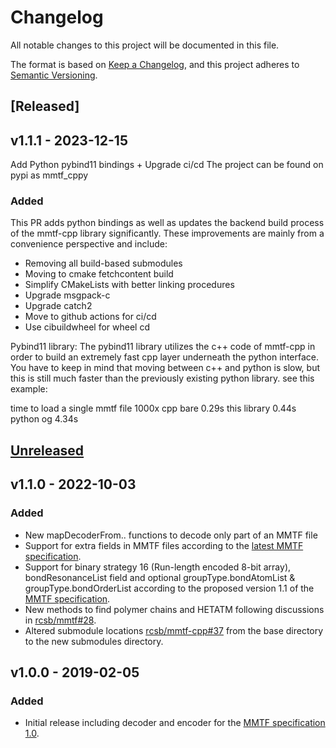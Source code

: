 # Changelog
All notable changes to this project will be documented in this file.

The format is based on [Keep a Changelog](https://keepachangelog.com/),
and this project adheres to [Semantic Versioning](https://semver.org/).


## [Released]
## v1.1.1 - 2023-12-15
Add Python pybind11 bindings + Upgrade ci/cd
The project can be found on pypi as mmtf_cppy
    
### Added
This PR adds python bindings as well as updates the backend build
process of the mmtf-cpp library significantly.  These improvements are
mainly from a convenience perspective and include:
- Removing all build-based submodules
- Moving to cmake fetchcontent build
- Simplify CMakeLists with better linking procedures
- Upgrade msgpack-c
- Upgrade catch2
- Move to github actions for ci/cd
- Use cibuildwheel for wheel cd

Pybind11 library:
The pybind11 library utilizes the c++ code of mmtf-cpp in order to build
an extremely fast cpp layer underneath the python interface.  You have
to keep in mind that moving between c++ and python is slow, but this is
still much faster than the previously existing python library. see this
example:

time to load a single mmtf file 1000x
cpp bare 0.29s
this library 0.44s
python og 4.34s

## [Unreleased]

## v1.1.0 - 2022-10-03
### Added
- New mapDecoderFrom.. functions to decode only part of an MMTF file
- Support for extra fields in MMTF files according to the
  [latest MMTF specification](https://github.com/rcsb/mmtf/pull/36).
- Support for binary strategy 16 (Run-length encoded 8-bit array),
  bondResonanceList field and optional groupType.bondAtomList &
  groupType.bondOrderList according to the proposed version 1.1 of the
  [MMTF specification](https://github.com/rcsb/mmtf/pull/35).
- New methods to find polymer chains and HETATM following discussions in
  [rcsb/mmtf#28](https://github.com/rcsb/mmtf/issues/28).
- Altered submodule locations [rcsb/mmtf-cpp#37](https://github.com/rcsb/mmtf-cpp/pull/37)
  from the base directory to the new submodules directory.

## v1.0.0 - 2019-02-05
### Added
- Initial release including decoder and encoder for the
  [MMTF specification 1.0](https://github.com/rcsb/mmtf/blob/v1.0/spec.md).

[Unreleased]: https://github.com/rcsb/mmtf-cpp/compare/v1.1.0...HEAD
